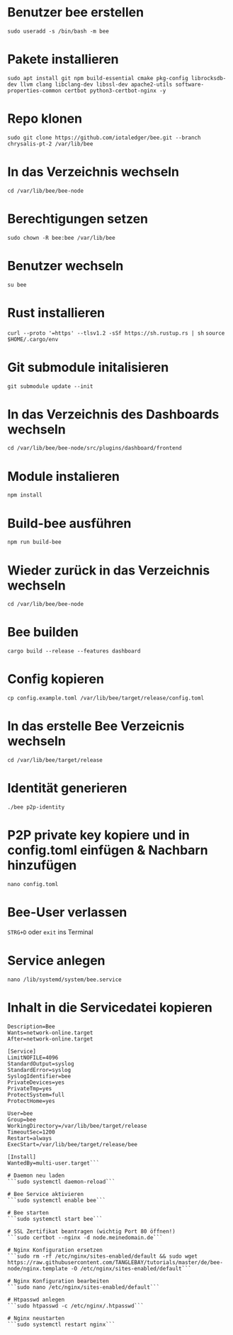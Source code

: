 # Benutzer bee erstellen
```sudo useradd -s /bin/bash -m bee```

# Pakete installieren
```sudo apt install git npm build-essential cmake pkg-config librocksdb-dev llvm clang libclang-dev libssl-dev apache2-utils software-properties-common certbot python3-certbot-nginx -y```


# Repo klonen
```sudo git clone https://github.com/iotaledger/bee.git --branch chrysalis-pt-2 /var/lib/bee```

# In das Verzeichnis wechseln
```cd /var/lib/bee/bee-node```

# Berechtigungen setzen
```sudo chown -R bee:bee /var/lib/bee```

# Benutzer wechseln
```su bee```

# Rust installieren
```curl --proto '=https' --tlsv1.2 -sSf https://sh.rustup.rs | sh```
```source $HOME/.cargo/env```

# Git submodule initalisieren
```git submodule update --init```

# In das Verzeichnis des Dashboards wechseln
```cd /var/lib/bee/bee-node/src/plugins/dashboard/frontend```

# Module instalieren
```npm install```

# Build-bee ausführen
```npm run build-bee```

# Wieder zurück in das Verzeichnis wechseln
```cd /var/lib/bee/bee-node```

# Bee builden
```cargo build --release --features dashboard```

# Config kopieren
```cp config.example.toml /var/lib/bee/target/release/config.toml```

# In das erstelle Bee Verzeicnis wechseln
```cd /var/lib/bee/target/release```

# Identität generieren
```./bee p2p-identity```

# P2P private key kopiere und in config.toml einfügen & Nachbarn hinzufügen
```nano config.toml```

# Bee-User verlassen
`STRG+D` oder `exit` ins Terminal

# Service anlegen
```nano /lib/systemd/system/bee.service```

# Inhalt in die Servicedatei kopieren
```[Unit]
Description=Bee
Wants=network-online.target
After=network-online.target

[Service]
LimitNOFILE=4096
StandardOutput=syslog
StandardError=syslog
SyslogIdentifier=bee
PrivateDevices=yes
PrivateTmp=yes
ProtectSystem=full
ProtectHome=yes

User=bee
Group=bee
WorkingDirectory=/var/lib/bee/target/release
TimeoutSec=1200
Restart=always
ExecStart=/var/lib/bee/target/release/bee

[Install]
WantedBy=multi-user.target```

# Daemon neu laden
```sudo systemctl daemon-reload```

# Bee Service aktivieren
```sudo systemctl enable bee```

# Bee starten
```sudo systemctl start bee```

# SSL Zertifikat beantragen (wichtig Port 80 öffnen!)
```sudo certbot --nginx -d node.meinedomain.de```

# Nginx Konfiguration ersetzen
```sudo rm -rf /etc/nginx/sites-enabled/default && sudo wget https://raw.githubusercontent.com/TANGLEBAY/tutorials/master/de/bee-node/nginx.template -O /etc/nginx/sites-enabled/default```

# Nginx Konfiguration bearbeiten
```sudo nano /etc/nginx/sites-enabled/default```

# Htpasswd anlegen
```sudo htpasswd -c /etc/nginx/.htpasswd```

# Nginx neustarten
```sudo systemctl restart nginx```